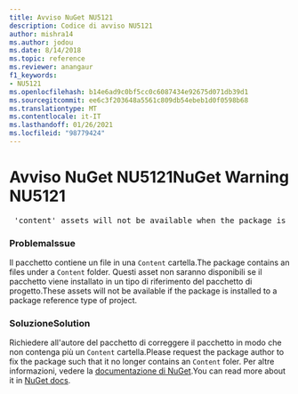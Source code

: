 ```yaml
---
title: Avviso NuGet NU5121
description: Codice di avviso NU5121
author: mishra14
ms.author: jodou
ms.date: 8/14/2018
ms.topic: reference
ms.reviewer: anangaur
f1_keywords:
- NU5121
ms.openlocfilehash: b14e6ad9c0bf5cc0c6087434e92675d071db39d1
ms.sourcegitcommit: ee6c3f203648a5561c809db54ebeb1d0f0598b68
ms.translationtype: MT
ms.contentlocale: it-IT
ms.lasthandoff: 01/26/2021
ms.locfileid: "98779424"
---
```

# <a name="nuget-warning-nu5121"></a><span data-ttu-id="9d3ec-103">Avviso NuGet NU5121</span><span class="sxs-lookup"><span data-stu-id="9d3ec-103">NuGet Warning NU5121</span></span>
<pre> 'content' assets will not be available when the package is installed after the migration.</pre>

### <a name="issue"></a><span data-ttu-id="9d3ec-104">Problema</span><span class="sxs-lookup"><span data-stu-id="9d3ec-104">Issue</span></span>

<span data-ttu-id="9d3ec-105">Il pacchetto contiene un file in una `Content` cartella.</span><span class="sxs-lookup"><span data-stu-id="9d3ec-105">The package contains an files under a `Content` folder.</span></span> <span data-ttu-id="9d3ec-106">Questi asset non saranno disponibili se il pacchetto viene installato in un tipo di riferimento del pacchetto di progetto.</span><span class="sxs-lookup"><span data-stu-id="9d3ec-106">These assets will not be available if the package is installed to a package reference type of project.</span></span>


### <a name="solution"></a><span data-ttu-id="9d3ec-107">Soluzione</span><span class="sxs-lookup"><span data-stu-id="9d3ec-107">Solution</span></span>

<span data-ttu-id="9d3ec-108">Richiedere all'autore del pacchetto di correggere il pacchetto in modo che non contenga più un `Content` cartella.</span><span class="sxs-lookup"><span data-stu-id="9d3ec-108">Please request the package author to fix the package such that it no longer contains an `Content` foler.</span></span> <span data-ttu-id="9d3ec-109">Per altre informazioni, vedere la [documentazione di NuGet](../../consume-packages/migrate-packages-config-to-package-reference.md).</span><span class="sxs-lookup"><span data-stu-id="9d3ec-109">You can read more about it in [NuGet docs](../../consume-packages/migrate-packages-config-to-package-reference.md).</span></span>
